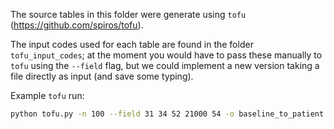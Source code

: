The source tables in this folder were generate using `tofu` (https://github.com/spiros/tofu).

The input codes used for each table are found in the folder `tofu_input_codes`;
at the moment you would have to pass these manually to `tofu` using the `--field` flag,
but we could implement a new version taking a file directly as input (and save some typing).

Example `tofu` run:
```bash
python tofu.py -n 100 --field 31 34 52 21000 54 -o baseline_to_patient.csv
```